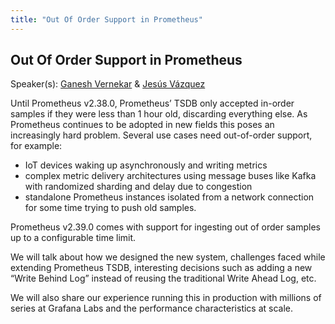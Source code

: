 ```yaml
---
title: "Out Of Order Support in Prometheus"
---
```


## Out Of Order Support in Prometheus

Speaker(s): [Ganesh Vernekar](../../speakers/ganesh-vernekar) & [Jesús Vázquez](../../speakers/jesús-vázquez)

Until Prometheus v2.38.0, Prometheus’ TSDB only accepted in-order samples if they were less than 1 hour old, discarding everything else. As Prometheus continues to be adopted in new fields this poses an increasingly hard problem. Several use cases need out-of-order support, for example:

* IoT devices waking up asynchronously and writing metrics
* complex metric delivery architectures using message buses like Kafka with randomized sharding and delay due to congestion
* standalone Prometheus instances isolated from a network connection for some time trying to push old samples.

Prometheus v2.39.0 comes with support for ingesting out of order samples up to a configurable time limit.

We will talk about how we designed the new system, challenges faced while extending Prometheus TSDB, interesting decisions such as adding a new “Write Behind Log” instead of reusing the traditional Write Ahead Log, etc.

We will also share our experience running this in production with millions of series at Grafana Labs and the performance characteristics at scale.
